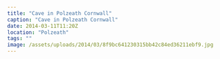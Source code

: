 ```yaml
---
title: "Cave in Polzeath Cornwall"
caption: "Cave in Polzeath Cornwall"
date: 2014-03-11T11:20Z
location: "Polzeath"
tags: ""
image: /assets/uploads/2014/03/8f9bc641230315bb42c84ed36211ebf9.jpg
---
```

